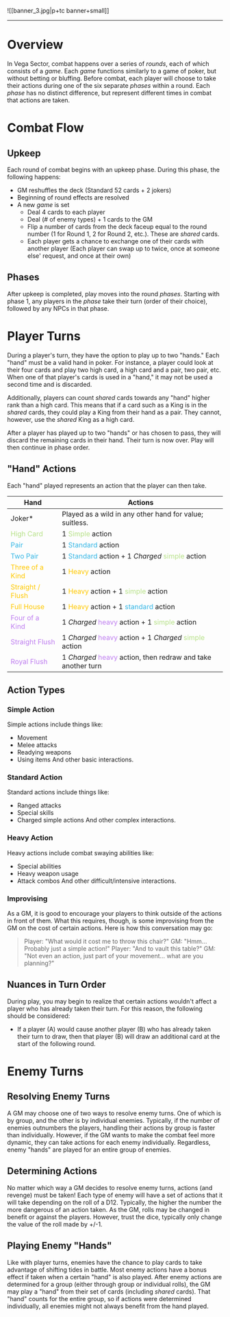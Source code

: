 ![[banner_3.jpg|p+tc banner+small]]
____
# Overview
In Vega Sector, combat happens over a series of *rounds*, each of which consists of a *game*. Each *game* functions similarly to a game of poker, but without betting or bluffing. Before combat, each player will choose to take their actions during one of the six separate *phases* within a round.  Each *phase* has no distinct difference, but represent different times in combat that actions are taken.
# Combat Flow
## Upkeep
Each round of combat begins with an upkeep phase. During this phase, the following happens:
- GM reshuffles the deck (Standard 52 cards + 2 jokers)
- Beginning of round effects are resolved
- A new *game* is set
	- Deal 4 cards to each player
	- Deal (# of enemy types) + 1 cards to the GM
	- Flip a number of cards from the deck faceup equal to the round number (1 for Round 1, 2 for Round 2, etc.). These are *shared* cards.
	- Each player gets a chance to exchange one of their cards with another player (Each player can swap up to twice, once at someone else' request, and once at their own)
## Phases
After upkeep is completed, play moves into the round *phases*. Starting with phase 1, any players in the *phase* take their turn (order of their choice), followed by any NPCs in that phase.
# Player Turns
During a player's turn, they have the option to play up to two "hands." Each "hand" must be a valid hand in poker. For instance, a player could look at their four cards and play two high card, a high card and a pair, two pair, etc. When one of that player's cards is used in a "hand," it may not be used a second time and is discarded.

Additionally, players can count *shared* cards towards any "hand" higher rank than a high card. This means that if a card such as a King is in the *shared* cards, they could play a King from their hand as a pair. They cannot, however, use the *shared* King as a high card.

After a player has played up to two "hands" or has chosen to pass, they will discard the remaining cards in their hand. Their turn is now over. Play will then continue in phase order.
## "Hand" Actions
Each "hand" played represents an action that the player can then take.

| Hand                                                | Actions                                                                                                                    |
| --------------------------------------------------- | -------------------------------------------------------------------------------------------------------------------------- |
| Joker*                                              | Played as a wild in any other hand for value; suitless.                                                                    |
| <span style="color:#b7e189">High Card</span>        | 1 <span style="color:#b7e189">Simple </span>action                                                                         |
| <span style="color:#38b7e5">Pair</span>             | 1 <span style="color:#38b7e5">Standard</span> action                                                                       |
| <span style="color:#38b7e5">Two Pair</span>         | 1 <span style="color:#38b7e5">Standard</span> action + 1 *Charged* <span style="color:#b7e189">simple</span> action        |
| <span style="color:#ffc800">Three of a Kind</span>  | 1 <span style="color:#ffc800">Heavy</span> action                                                                          |
| <span style="color:#ffc800">Straight / Flush</span> | 1 <span style="color:#ffc800">Heavy</span> action + 1 <span style="color:#b7e189">simple</span> action                     |
| <span style="color:#ffc800">Full House</span>       | 1 <span style="color:#ffc800">Heavy</span> action + 1 <span style="color:#38b7e5">standard</span> action                   |
| <span style="color:#bf7ff0">Four of a Kind</span>   | 1 *Charged* <span style="color:#bf7ff0">heavy</span> action + 1 <span style="color:#b7e189">simple</span> action           |
| <span style="color:#bf7ff0">Straight Flush</span>   | 1 *Charged* <span style="color:#bf7ff0">heavy</span> action + 1 *Charged* <span style="color:#b7e189">simple</span> action |
| <span style="color:#bf7ff0">Royal Flush</span>      | 1 *Charged* <span style="color:#bf7ff0">heavy</span> action, then redraw and take another turn                             |
## Action Types
### Simple Action
Simple actions include things like:
- Movement
- Melee attacks
- Readying weapons
- Using items
And other basic interactions.
### Standard Action
Standard actions include things like:
- Ranged attacks
- Special skills
- Charged simple actions
And other complex interactions.
### Heavy Action
Heavy actions include combat swaying abilities like:
- Special abilities
- Heavy weapon usage
- Attack combos
And other difficult/intensive interactions.
### Improvising
As a GM, it is good to encourage your players to think outside of the actions in front of them. What this requires, though, is some improvising from the GM on the cost of certain actions. Here is how this conversation may go:
> Player: "What would it cost me to throw this chair?"
> GM: "Hmm... Probably just a simple action!"
> Player: "And to vault this table?"
> GM: "Not  even an action, just part of your movement... what are you planning?"
## Nuances in Turn Order
During play, you may begin to realize that certain actions wouldn't affect a player who has already taken their turn. For this reason, the following should be considered:
- If a player (A) would cause another player (B) who has already taken their turn to draw, then that player (B) will draw an additional card at the start of the following round.
# Enemy Turns
## Resolving Enemy Turns
A GM may choose one of two ways to resolve enemy turns. One of which is by group, and the other is by individual enemies. Typically, if the number of enemies outnumbers the players, handling their actions by group is faster than individually. However, if the GM wants to make the combat feel more dynamic, they can take actions for each enemy individually. Regardless, enemy "hands" are played for an entire group of enemies.
## Determining Actions
No matter which way a GM decides to resolve enemy turns, actions (and revenge) must be taken! Each type of enemy will have a set of actions that it will take depending on the roll of a D12. Typically, the higher the number the more dangerous of an action taken. As the GM, rolls may be changed in benefit or against the players. However, trust the dice, typically only change the value of the roll made by +/-1.
## Playing Enemy "Hands"
Like with player turns, enemies have the chance to play cards to take advantage of shifting tides in battle. Most enemy actions have a bonus effect if taken when a certain "hand" is also played. After enemy actions are determined for a group (either through group or individual rolls), the GM may play a "hand" from their set of cards (including *shared* cards). That "hand" counts for the entire group, so if actions were determined individually, all enemies might not always benefit from the hand played.